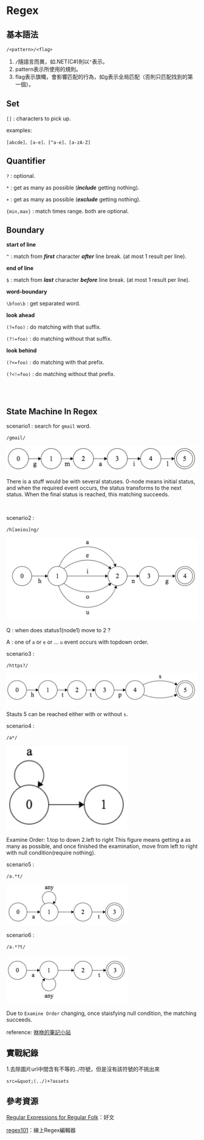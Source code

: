 # Regex
## 基本語法

    /<pattern>/<flag>

1. `/`隨語言而異，如.NET(C#)則以`"`表示。
2. pattern表示所使用的規則。
3. flag表示旗幟，會影響匹配的行為，如g表示全局匹配（否則只匹配找到的第一個）。
## Set

`[]` : characters to pick up.

examples:

    [abcde]、[a-e]、[^a-e]、[a-zA-Z]

## Quantifier

`?` : optional.

`*` : get as many as possible (***include*** getting nothing).

`+` : get as many as possible (***exclude*** getting nothing).

`{min,max}` : match times range. both are optional.

## Boundary

**start of line**

`^` : match from ***first*** character ***after*** line break. (at most 1 result per line).

**end of line**

`$` : match from ***last***  character ***before*** line break. (at most 1 result per line).

**word-boundary**

`\bfoo\b` : get separated word.

**look ahead**

`(?=foo)` : do matching with that suffix.

`(?!=foo)` : do matching without that suffix.

**look behind**

`(?<=foo)` : do matching with that prefix.

`(?<!=foo)` : do matching without that prefix.

<br/>
<br/>

## State Machine In Regex

scenario1 : search for `gmail` word.

    /gmail/

![statue machine](./imgs/4tcPjHW.png)

There is a stuff would be with several statuses.
0-node means initial status, and when the required event occurs, the status transforms to the next status.
When the final status is reached, this matching succeeds.

<br>

scenario2 :

    /h[aeiou]ng/

![statue machine](./imgs/N9B1B8K.png)

Q : when does status1(node1) move to 2 ?

A : one of `a` or `e` or ... `u` event occurs with topdown order.

scenario3 :

    /https?/

![statue machine](./imgs/xF2LXku.png)

Stauts 5 can be reached either with or without `s`.

scenario4 :

    /a*/

![statue machine](./imgs/z35okDxm.png)

Examine Order: 1.top to down 2.left to right
This figure means getting a as many as possible, and once finished the examination, move from left to right with null condition(require nothing).

scenario5 :

    /a.*t/

![statue machine](./imgs/T8nNFlnm.jpg)

scenario6 :

    /a.*?t/

![statue machine](./imgs/gtKs2yPm.jpg)

Due to `Examine Order` changing, once staisfying null condition, the matching succeeds.

reference:
[咻咻的筆記小站](https://hengxiuxu.blogspot.com/2017/10/regular-expression.html)

## 實戰紀錄

1.去除圖片url中間含有不等的../符號，但是沒有該符號的不挑出來

    src=&quot;(../)+?assets


## 參考資源
[Regular Expressions for Regular Folk](https://refrf.dev/)：好文

[regex101](https://regex101.com/)：線上Regex編輯器